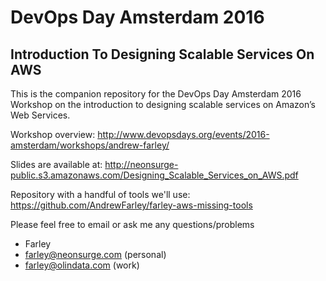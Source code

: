 # DevOps Day Amsterdam 2016
## Introduction To Designing Scalable Services On AWS

This is the companion repository for the DevOps Day Amsterdam 2016 Workshop on the introduction to designing scalable services on Amazon’s Web Services.

Workshop overview:
http://www.devopsdays.org/events/2016-amsterdam/workshops/andrew-farley/

Slides are available at:
http://neonsurge-public.s3.amazonaws.com/Designing_Scalable_Services_on_AWS.pdf

Repository with a handful of tools we'll use:
https://github.com/AndrewFarley/farley-aws-missing-tools

Please feel free to email or ask me any questions/problems

 - Farley
 - farley@neonsurge.com  (personal)
 - farley@olindata.com   (work)
